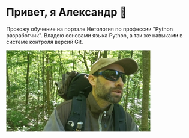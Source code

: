 # Привет, я Александр 👋

Прохожу обучение на портале Нетология по профессии "Python разработчик". Владею основами языка Python, а так же навыками в системе контроля версий Git.

![](/img/aleks.jpg)
